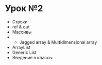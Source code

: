 # Урок №2 
- Строки 
- ref & out 
- Массивы 
- - Jagged array & Multidimensional array
- ArrayList 
- Generic List 
- Введение в классы

